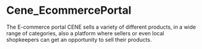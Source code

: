 # Cene_EcommercePortal
The E-commerce portal CENE sells  a variety of different products, in a wide range of categories, also a platform where sellers or even local shopkeepers can get an opportunity to sell their products.
